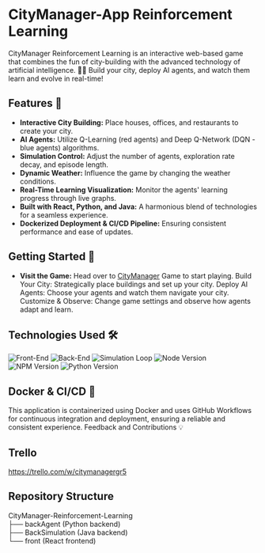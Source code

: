 # CityManager-App Reinforcement Learning

CityManager Reinforcement Learning is an interactive web-based game that combines the fun of city-building with the advanced technology of artificial intelligence. 🌆👾 Build your city, deploy AI agents, and watch them learn and evolve in real-time!

## **Features 🚀**

* **Interactive City Building:** Place houses, offices, and restaurants to create your city.
* **AI Agents:** Utilize Q-Learning (red agents) and Deep Q-Network (DQN - blue agents) algorithms.
* **Simulation Control:** Adjust the number of agents, exploration rate decay, and episode length.
* **Dynamic Weather:** Influence the game by changing the weather conditions.
* **Real-Time Learning Visualization:** Monitor the agents' learning progress through live graphs.
* **Built with React, Python, and Java:** A harmonious blend of technologies for a seamless experience.
* **Dockerized Deployment & CI/CD Pipeline:** Ensuring consistent performance and ease of updates.

## **Getting Started 🌟**

* **Visit the Game:** Head over to [CityManager](https://citymanager-app.onrender.com/) Game to start playing.
Build Your City: Strategically place buildings and set up your city.
Deploy AI Agents: Choose your agents and watch them navigate your city.
Customize & Observe: Change game settings and observe how agents adapt and learn.

## **Technologies Used 🛠️**

![Front-End](https://img.shields.io/badge/Front--End-React-blue)
![Back-End](https://img.shields.io/badge/Back--End-Python-blue)
![Simulation Loop](https://img.shields.io/badge/Simulation%20Loop-Java-blue)
![Node Version](https://img.shields.io/badge/Node-v18.17.1-green)
![NPM Version](https://img.shields.io/badge/NPM-v9.6.7-green)
![Python Version](https://img.shields.io/badge/Python-3.10.12-blue)

## **Docker & CI/CD 🐳**

This application is containerized using Docker and uses GitHub Workflows for continuous integration and deployment, ensuring a reliable and consistent experience.
Feedback and Contributions 💡

## Trello
https://trello.com/w/citymanagergr5

## Repository Structure
CityManager-Reinforcement-Learning<br>
├── backAgent (Python backend) <br>
├── BackSimulation (Java backend)<br>
└── front (React frontend)
